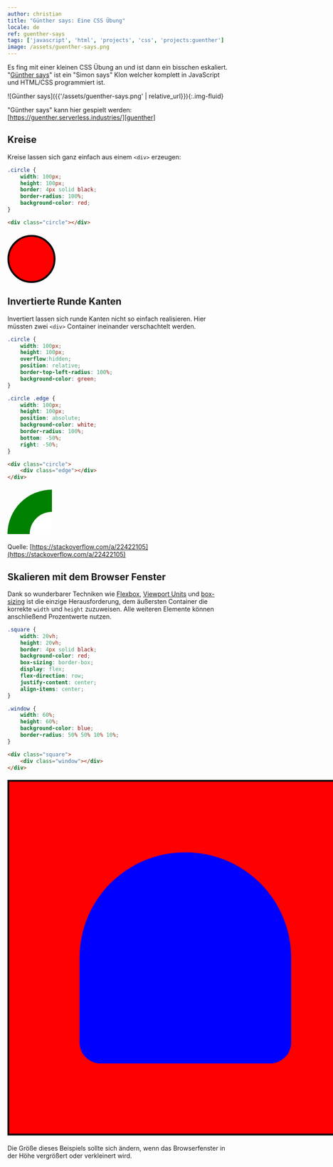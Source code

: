 ```yaml
---
author: christian
title: "Günther says: Eine CSS Übung"
locale: de
ref: guenther-says
tags: ['javascript', 'html', 'projects', 'css', 'projects:guenther']
image: /assets/guenther-says.png
---
```


Es fing mit einer kleinen CSS Übung an und ist dann ein bisschen
eskaliert. "[Günther says][guenther]" ist ein "Simon says" Klon welcher
komplett in JavaScript und HTML/CSS programmiert ist.

[guenther]: https://guenther.serverless.industries/

![Günther says]({{'/assets/guenther-says.png' | relative_url}}){:.img-fluid}

"Günther says" kann hier gespielt werden: [https://guenther.serverless.industries/][guenther]

## Kreise

Kreise lassen sich ganz einfach aus einem `<div>` erzeugen:

```css
.circle {
    width: 100px;
    height: 100px;
    border: 4px solid black;
    border-radius: 100%;
    background-color: red;
}
```

```html
<div class="circle"></div>
```

<div style="clear: both; margin: 20px 0px; display: block;">
    <div style="width:100px; height: 100px; border: 4px solid black; background-color: red; border-radius: 100%;"></div>
</div>

## Invertierte Runde Kanten

Invertiert lassen sich runde Kanten nicht so einfach realisieren.
Hier müssten zwei `<div>` Container ineinander verschachtelt werden.

```css
.circle {
    width: 100px;
    height: 100px;
    overflow:hidden;
    position: relative;
    border-top-left-radius: 100%;
    background-color: green;
}

.circle .edge {
    width: 100px;
    height: 100px;
    position: absolute;
    background-color: white;
    border-radius: 100%;
    bottom: -50%;
    right: -50%;
}
```

```html
<div class="circle">
    <div class="edge"></div>
</div>
```

<div style="clear: both; margin: 20px 0px; display: block;">
    <div style="width: 100px; height: 100px; overflow:hidden; position: relative; border-top-left-radius: 100%; background-color: green;">
        <div style="width: 100px; height: 100px; position: absolute; background-color: white; border-radius: 100%; bottom: -50%; right: -50%;"></div>
    </div>
</div>

Quelle: [https://stackoverflow.com/a/22422105](https://stackoverflow.com/a/22422105)

## Skalieren mit dem Browser Fenster

[flex]: https://css-tricks.com/snippets/css/a-guide-to-flexbox/
[borderbox]: https://developer.mozilla.org/en-US/docs/Web/CSS/box-sizing
[vu]: https://css-tricks.com/fun-viewport-units/

Dank so wunderbarer Techniken wie [Flexbox][flex], [Viewport Units][vu]
und [box-sizing][borderbox] ist die einzige Herausforderung, dem
äußersten Container die korrekte `width` und `height` zuzuweisen.
Alle weiteren Elemente können anschließend Prozentwerte nutzen.

```css
.square {
    width: 20vh;
    height: 20vh;
    border: 4px solid black;
    background-color: red;
    box-sizing: border-box;
    display: flex;
    flex-direction: row;
    justify-content: center;
    align-items: center;
}

.window {
    width: 60%;
    height: 60%;
    background-color: blue;
    border-radius: 50% 50% 10% 10%;
}
```

```html
<div class="square">
    <div class="window"></div>
</div>
```

<div style="clear: both; margin: 20px 0px; display: block;">
    <div style="width: 20vh; height: 20vh; border: 4px solid black; background-color: red; box-sizing: border-box; display: flex; flex-direction: row; justify-content: center; align-items: center;">
        <div style="width: 60%; height: 60%; background-color: blue; border-radius: 50% 50% 10% 10%;"></div>
    </div>
</div>

Die Größe dieses Beispiels sollte sich ändern, wenn das Browserfenster in der
Höhe vergrößert oder verkleinert wird.
